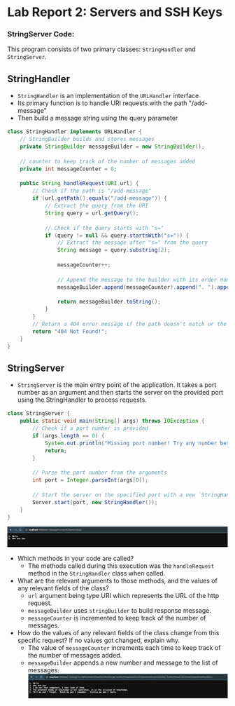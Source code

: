 # Lab Report 2: Servers and SSH Keys

### StringServer Code:
This program consists of two primary classes: `StringHandler` and `StringServer`.

## StringHandler

- `StringHandler` is an implementation of the `URLHandler` interface
- Its primary function is to handle URI requests with the path "/add-message"
- Then build a message string using the query parameter

```java
class StringHandler implements URLHandler {
    // StringBuilder builds and stores messages
    private StringBuilder messageBuilder = new StringBuilder();
    
    // counter to keep track of the number of messages added
    private int messageCounter = 0;

    public String handleRequest(URI url) {
        // Check if the path is "/add-message"
        if (url.getPath().equals("/add-message")) {
            // Extract the query from the URI
            String query = url.getQuery();
            
            // Check if the query starts with "s="
            if (query != null && query.startsWith("s=")) {
                // Extract the message after "s=" from the query
                String message = query.substring(2);
                
                messageCounter++;
                
                // Append the message to the builder with its order number
                messageBuilder.append(messageCounter).append(". ").append(message).append("\n");
                
                return messageBuilder.toString();
            }
        }
        // Return a 404 error message if the path doesn't match or the query is invalid
        return "404 Not Found!";
    }
}
```

## StringServer
- `StringServer` is the main entry point of the application. It takes a port number as an argument and then starts the server on the provided port using the StringHandler to process requests. 

```java
class StringServer {
    public static void main(String[] args) throws IOException {
        // Check if a port number is provided
        if (args.length == 0) {
            System.out.println("Missing port number! Try any number between 1024 to 49151");
            return;
        }

        // Parse the port number from the arguments
        int port = Integer.parseInt(args[0]);

        // Start the server on the specified port with a new `StringHandler` instance
        Server.start(port, new StringHandler());
    }
}
```

![Lab Report 2 Image 1](lab-report-2-1.png)
- Which methods in your code are called? 
    - The methods called during this execution was the `handleRequest` method in the `StringHandler` class when called.
- What are the relevant arguments to those methods, and the values of any relevant fields of the class?
    - `url` argument being type URI which represents the URL of the http request.
    - `messageBuilder` uses `stringBuilder` to build response message.
    - `messageCounter` is incremented to keep track of the number of messages.
 -  How do the values of any relevant fields of the class change from this specific request? If no values got changed, explain why.
    - The value of `messageCounter` increments each time to keep track of the number of messages added.
    - `messageBuilder` appends a new number and message to the list of messages.     
![Lab Report 2 Image 2](lab-report-2-pic-2.jpg)
